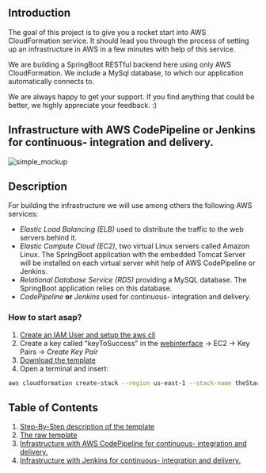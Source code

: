 ## Introduction

The goal of this project is to give you a rocket start into AWS CloudFormation service. It should lead you through the process of setting up an infrastructure in AWS in a few minutes with help of this service.

We are building a SpringBoot RESTful backend here using only AWS CloudFormation. We include a MySql database, to which our application automatically connects to.

We are always happy to get your support. If you find anything that could be better, we highly appreciate your feedback. :)

## Infrastructure with AWS CodePipeline or Jenkins for continuous- integration and delivery.
![simple_mockup](documents/images/infrastructure.png)


## Description
For building the infrastructure we will use among others the following AWS services:
- *Elastic Load Balancing (ELB)* used to distribute the traffic to the web servers behind it.- *Elastic Compute Cloud (EC2)*, two virtual Linux servers called Amazon Linux. The SpringBoot application with the embedded Tomcat Server will be installed on each virtual server whit help of AWS CodePipeline or Jenkins.- *Relational Database Service (RDS)* providing a MySQL database. The SpringBoot application relies on this database.
- *CodePipeline* **or** *Jenkins* used for continuous- integration and delivery.


### How to start asap?
1. [Create an IAM User and setup the aws cli](http://docs.aws.amazon.com/cli/latest/userguide/cli-chap-getting-set-up.html)
1. Create a key called "keyToSuccess" in the [webinterface](https://console.aws.amazon.com/console/home) -> EC2 -> Key Pairs -> *Create Key Pair*
1. [Download the template](cf_template/template.json)
1. Open a terminal and insert:
```bash
aws cloudformation create-stack --region us-east-1 --stack-name theStackIsBack --template-body file:///Users/PATH_TO_TEMPLATE/template.json --parameters ParameterKey=KeyName,ParameterValue=keyToSuccess ParameterKey=DBName,ParameterValue=TheDbName ParameterKey=DBPwd,ParameterValue=Th3P455w0rd ParameterKey=DBUser,ParameterValue=TheDbUser
```

## Table of Contents
1. [Step-By-Step description of the template](documents/template-desc.md)
1. [The raw template](templates/template.json)
1. [Infrastructure with AWS CodePipeline for continuous- integration and delivery.](#v1)
1. [Infrastructure with Jenkins for continuous- integration and delivery.](documents/jenkins/readme.md)
<br/><br/>